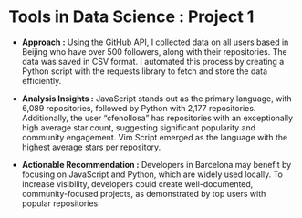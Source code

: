 # Tools in Data Science : Project 1

* **Approach :** Using the GitHub API, I collected data on all users based in Beijing who have over 500 followers, along with their repositories. The data was saved in CSV format. I automated this process by creating a Python script with the requests library to fetch and store the data efficiently.

* **Analysis Insights :** JavaScript stands out as the primary language, with 6,089 repositories, followed by Python with 2,177 repositories. Additionally, the user “cfenollosa” has repositories with an exceptionally high average star count, suggesting significant popularity and community engagement. Vim Script emerged as the language with the highest average stars per repository.


* **Actionable Recommendation :** Developers in Barcelona may benefit by focusing on JavaScript and Python, which are widely used locally. To increase visibility, developers could create well-documented, community-focused projects, as demonstrated by top users with popular repositories.
